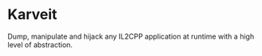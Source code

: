 # Karveit
Dump, manipulate and hijack any IL2CPP application at runtime with a high level of abstraction.
